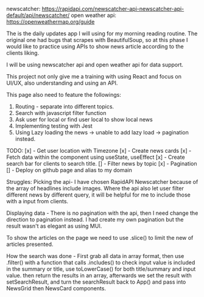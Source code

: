 newscatcher: <https://rapidapi.com/newscatcher-api-newscatcher-api-default/api/newscatcher/>
open weather api: <https://openweathermap.org/guide>

The is the daily updates app I will using for my morning reading routine.
The original one had bugs that scrapes with BeautifulSoup,
so at this phase I would like to practice using APIs to show news article according to the clients liking.

I will be using newscatcher api and open weather api for data support.

This project not only give me a training with using React and focus on UI/UX,
also understanding and using an API.

This page also need to feature the followings:

1. Routing - separate into different topics.
2. Search with javascript filter function
3. Ask user for local or find user local to show local news
4. Implementing testing with Jest
5. Using Lazy loading the news -> unable to add lazy load -> pagination instead.

TODO:
[x] - Get user location with Timezone
[x] - Create news cards
[x] - Fetch data within the component using useState, useEffect
[x] - Create search bar for clients to search title.
[] - Filter news by topic
[x] - Pagination
[] - Deploy on github page and alias to my domain

Struggles:
Picking the api-
I have chosen RapidAPI Newscatcher because of the array of headlines include images. Where the api also let user filter different news by different query, it will be helpful for me to include those with a input from clients.

Displaying data -
There is no pagination with the api, then I need change the direction to pagination instead. I had create my own pagination but the result wasn't as elegant as using MUI.

To show the articles on the page we need to use .slice() to limit the new of articles presented.

How the search was done -
First grab all data in array format, then use .filter() with a function that calls .includes() to check input value is included in the summary or title, use toLowerCase() for both title/summary and input value.
then return the results in an array, afterwards we set the result with setSearchResult, and turn the searchResult back to App() and pass into NewsGrid then NewsCard components.
